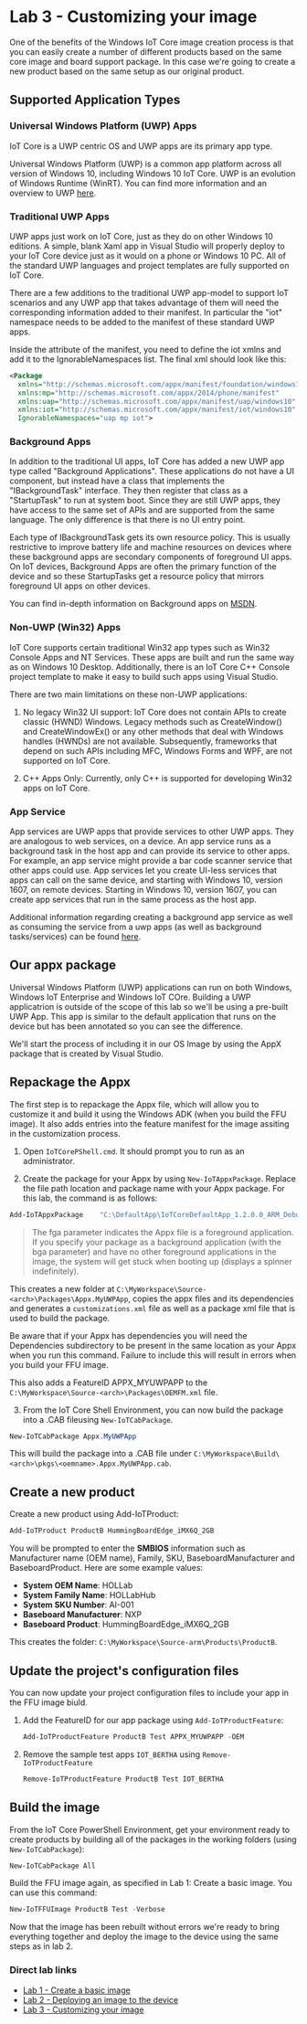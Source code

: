 # Lab 3 - Customizing your image

One of the benefits of the Windows IoT Core image creation process is that you can easily create a number of different products based on the same core image and board support package. In this case we're going to create a new product based on the same setup as our original product.

## Supported Application Types

### Universal Windows Platform (UWP) Apps
IoT Core is a UWP centric OS and UWP apps are its primary app type.

Universal Windows Platform (UWP) is a common app platform across all version of Windows 10, including Windows 10 IoT Core. UWP is an evolution of Windows Runtime (WinRT). You can find more information and an overview to UWP [here](https://docs.microsoft.com/windows/uwp/get-started/universal-application-platform-guide).

### Traditional UWP Apps
UWP apps just work on IoT Core, just as they do on other Windows 10 editions. A simple, blank Xaml app in Visual Studio will properly deploy to your IoT Core device just as it would on a phone or Windows 10 PC. All of the standard UWP languages and project templates are fully supported on IoT Core.

There are a few additions to the traditional UWP app-model to support IoT scenarios and any UWP app that takes advantage of them will need the corresponding information added to their manifest. In particular the "iot" namespace needs to be added to the manifest of these standard UWP apps.

Inside the attribute of the manifest, you need to define the iot xmlns and add it to the IgnorableNamespaces list. The final xml should look like this:

```xml
<Package
  xmlns="http://schemas.microsoft.com/appx/manifest/foundation/windows10"
  xmlns:mp="http://schemas.microsoft.com/appx/2014/phone/manifest"
  xmlns:uap="http://schemas.microsoft.com/appx/manifest/uap/windows10"
  xmlns:iot="http://schemas.microsoft.com/appx/manifest/iot/windows10"
  IgnorableNamespaces="uap mp iot">
```

### Background Apps

In addition to the traditional UI apps, IoT Core has added a new UWP app type called "Background Applications". These applications do not have a UI component, but instead have a class that implements the "IBackgroundTask" interface. They then register that class as a "StartupTask" to run at system boot. Since they are still UWP apps, they have access to the same set of APIs and are supported from the same language. The only difference is that there is no UI entry point.

Each type of IBackgroundTask gets its own resource policy. This is usually restrictive to improve battery life and machine resources on devices where these background apps are secondary components of foreground UI apps. On IoT devices, Background Apps are often the primary function of the device and so these StartupTasks get a resource policy that mirrors foreground UI apps on other devices.

You can find in-depth information on Background apps on [MSDN](https://docs.microsoft.com/windows/iot-core/develop-your-app/backgroundapplications).

### Non-UWP (Win32) Apps
IoT Core supports certain traditional Win32 app types such as Win32 Console Apps and NT Services. These apps are built and run the same way as on Windows 10 Desktop. Additionally, there is an IoT Core C++ Console project template to make it easy to build such apps using Visual Studio.

There are two main limitations on these non-UWP applications:

1. No legacy Win32 UI support: IoT Core does not contain APIs to create classic (HWND) Windows. Legacy methods such as CreateWindow() and CreateWindowEx() or any other methods that deal with Windows handles (HWNDs) are not available. Subsequently, frameworks that depend on such APIs including MFC, Windows Forms and WPF, are not supported on IoT Core.

2. C++ Apps Only: Currently, only C++ is supported for developing Win32 apps on IoT Core.

### App Service
App services are UWP apps that provide services to other UWP apps. They are analogous to web services, on a device. An app service runs as a background task in the host app and can provide its service to other apps. For example, an app service might provide a bar code scanner service that other apps could use. App services let you create UI-less services that apps can call on the same device, and starting with Windows 10, version 1607, on remote devices. Starting in Windows 10, version 1607, you can create app services that run in the same process as the host app.

Additional information regarding creating a background app service as well as consuming the service from a uwp apps (as well as background tasks/services) can be found [here](https://docs.microsoft.com/en-us/windows/uwp/launch-resume/how-to-create-and-consume-an-app-service).

## Our appx package

Universal Windows Platform (UWP) applications can run on both Windows, Windows IoT Enterprise and Windows IoT COre. Building a UWP applicatrion is outside of the scope of this lab so we'll be using a pre-built UWP App. This app is similar to the default application that runs on the device but has been annotated so you can see the difference.

We'll start the process of including it in our OS Image by using the AppX package that is created by Visual Studio.

## Repackage the Appx

The first step is to repackage the Appx file, which will allow you to customize it and build it using the Windows ADK (when you build the FFU image). It also adds entries into the feature manifest for the image assiting in the customization process.

1. Open `IoTCorePShell.cmd`. It should prompt you to run as an administrator.

2. Create the package for your Appx by using `New-IoTAppxPackage`. Replace the file path location and package name with your Appx package. For this lab, the command is as follows:

```powershell
Add-IoTAppxPackage    "C:\DefaultApp\IoTCoreDefaultApp_1.2.0.0_ARM_Debug_Test\IoTCoreDefaultApp_1.2.0.0_ARM_Debug_Test.appx" fga Appx.MyUWPApp
```

>The fga parameter indicates the Appx file is a foreground application. If you specify your package as a background application (with the bga parameter) and have no other foreground applications in the image, the system will get stuck when booting up (displays a spinner indefinitely).

This creates a new folder at `C:\MyWorkspace\Source-<arch>\Packages\Appx.MyUWPApp`, copies the appx files and its dependencies and generates a `customizations.xml` file as well as a package xml file that is used to build the package.

Be aware that if your Appx has dependencies you will need the Dependencies subdirectory to be present in the same location as your Appx when you run this command. Failure to include this will result in errors when you build your FFU image.

This also adds a FeatureID APPX_MYUWPAPP to the `C:\MyWorkspace\Source-<arch>\Packages\OEMFM.xml` file.

3. From the IoT Core Shell Environment, you can now build the package into a .CAB fileusing `New-IoTCabPackage`.

```powershell
New-IoTCabPackage Appx.MyUWPApp
```

This will build the package into a .CAB file under `C:\MyWorkspace\Build\<arch>\pkgs\<oemname>.Appx.MyUWPApp.cab`.

## Create a new product

Create a new product using Add-IoTProduct:

```powershell
Add-IoTProduct ProductB HummingBoardEdge_iMX6Q_2GB
```

You will be prompted to enter the **SMBIOS** information such as Manufacturer name (OEM name), Family, SKU, BaseboardManufacturer and BaseboardProduct. Here are some example values:

- **System OEM Name**: HOLLab
- **System Family Name**: HOLLabHub
- **System SKU Number**: AI-001
- **Baseboard Manufacturer**: NXP
- **Baseboard Product**: HummingBoardEdge_iMX6Q_2GB
    
This creates the folder: `C:\MyWorkspace\Source-arm\Products\ProductB`.

## Update the project's configuration files

You can now update your project configuration files to include your app in the FFU image biuld.

1. Add the FeatureID for our app package using `Add-IoTProductFeature`:

   ```powershell
   Add-IoTProductFeature ProductB Test APPX_MYUWPAPP -OEM
   ```

2. Remove the sample test apps `IOT_BERTHA` using `Remove-IoTProductFeature`

   ```powershell
   Remove-IoTProductFeature ProductB Test IOT_BERTHA
   ```

## Build the image
From the IoT Core PowerShell Environment, get your environment ready to create products by building all of the packages in the working folders (using `New-IoTCabPackage`):

```powershell
New-IoTCabPackage All
```

Build the FFU image again, as specified in Lab 1: Create a basic image. You can use this command:

```powershell
New-IoTFFUImage ProductB Test -Verbose
```

Now that the image has been rebuilt without errors we're ready to bring everything together and deploy the image to the device using the same steps as in lab 2.

### Direct lab links
- [Lab 1 - Create a basic image](https://github.com/TGoodhew/DenverHOL/blob/master/Labs/Lab1.md)
- [Lab 2 - Deploying an image to the device](https://github.com/TGoodhew/DenverHOL/blob/master/Labs/Lab2.md)
- [Lab 3 - Customizing your image](https://github.com/TGoodhew/DenverHOL/blob/master/Labs/Lab3.md)
